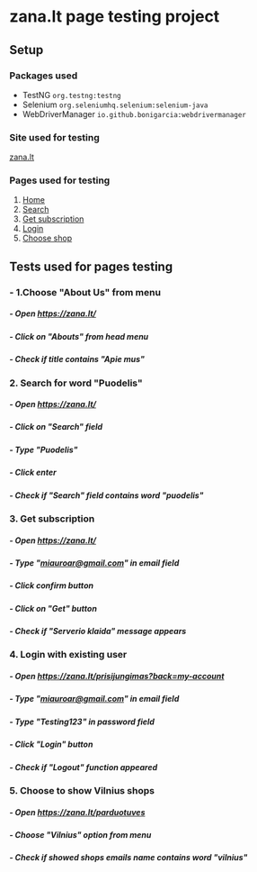 # zana.lt page testing project

## Setup
### Packages used
- TestNG `org.testng:testng`
- Selenium `org.seleniumhq.selenium:selenium-java`
- WebDriverManager `io.github.bonigarcia:webdrivermanager`

### Site used for testing
[zana.lt](https://zana.lt/)

### Pages used for testing
1. [Home](https://zana.lt/)
2. [Search](https://zana.lt/)
3. [Get subscription](https://zana.lt/)
4. [Login](https://zana.lt/prisijungimas?back=my-account)
5. [Choose shop](https://zana.lt/parduotuves)


## Tests used for pages testing

### - 1.Choose "About Us" from menu
##### - Open https://zana.lt/
##### - Click on "Abouts" from head menu
##### - Check if title contains "Apie mus"

### 2. Search for word "Puodelis"
##### - Open https://zana.lt/
##### - Click on "Search" field
##### - Type "Puodelis"
##### - Click enter
##### - Check if "Search" field contains word "puodelis"

### 3. Get subscription
##### - Open  https://zana.lt/
##### - Type "miauroar@gmail.com" in email field
##### - Click confirm button
##### - Click on "Get" button
##### - Check if "Serverio klaida" message appears


### 4. Login with existing user
##### - Open https://zana.lt/prisijungimas?back=my-account
##### - Type "miauroar@gmail.com" in email field
##### - Type "Testing123" in password field
##### - Click  "Login" button
##### - Check if "Logout" function appeared

### 5. Choose to show Vilnius shops
##### - Open https://zana.lt/parduotuves
##### - Choose "Vilnius" option from menu
##### - Check if showed shops emails name contains word "vilnius"

